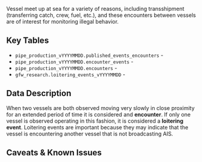 Vessel meet up at sea for a variety of reasons, including transshipment (transferring catch, crew, fuel, etc.), and these encounters between vessels are of interest for monitoring illegal behavior. 

## Key Tables
+ `pipe_production_vYYYYMMDD.published_events_encounters` - 
+ `pipe_production_vYYYYMMDD.encounter_events` -
+ `pipe_production_vYYYYMMDD.encounters` -
+ `gfw_research.loitering_events_vYYYYMMDD` -

## Data Description

When two vessels are both observed moving very slowly in close proximity for an extended period of time it is considered and **encounter**. If only one vessel is observed operating in this fashion, it is considered a **loitering event**. Loitering events are important because they may indicate that the vessel is encountering another vessel that is not broadcasting AIS.

## Caveats & Known Issues
